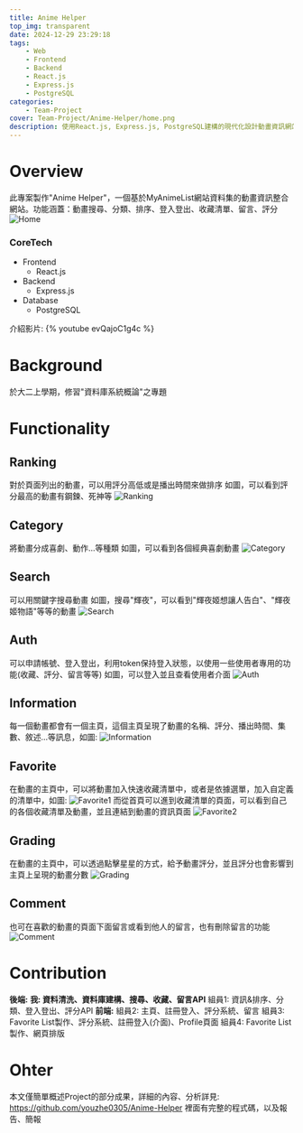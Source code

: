 ```yaml
---
title: Anime Helper
top_img: transparent
date: 2024-12-29 23:29:18
tags:
    - Web
    - Frontend
    - Backend
    - React.js
    - Express.js
    - PostgreSQL
categories:
    - Team-Project
cover: Team-Project/Anime-Helper/home.png
description: 使用React.js, Express.js, PostgreSQL建構的現代化設計動畫資訊網站
---
```


# Overview

此專案製作"Anime Helper"，一個基於MyAnimeList網站資料集的動畫資訊整合網站。功能涵蓋：動畫搜尋、分類、排序、登入登出、收藏清單、留言、評分
![Home](/Team-Project/Anime-Helper/home.png)

### CoreTech
- Frontend
    - React.js   
- Backend
    - Express.js
- Database
    - PostgreSQL

介紹影片:
{% youtube evQajoC1g4c %}

# Background

於大二上學期，修習"資料庫系統概論"之專題

# Functionality

## Ranking

對於頁面列出的動畫，可以用評分高低或是播出時間來做排序
如圖，可以看到評分最高的動畫有鋼鍊、死神等
![Ranking](/Team-Project/Anime-Helper/ranking.png)

## Category

將動畫分成喜劇、動作...等種類
如圖，可以看到各個經典喜劇動畫
![Category](/Team-Project/Anime-Helper/category.png)

## Search

可以用關鍵字搜尋動畫
如圖，搜尋"輝夜"，可以看到"輝夜姬想讓人告白"、"輝夜姬物語"等等的動畫
![Search](/Team-Project/Anime-Helper/search.png)

## Auth

可以申請帳號、登入登出，利用token保持登入狀態，以使用一些使用者專用的功能(收藏、評分、留言等等)
如圖，可以登入並且查看使用者介面
![Auth](/Team-Project/Anime-Helper/auth.png)

## Information

每一個動畫都會有一個主頁，這個主頁呈現了動畫的名稱、評分、播出時間、集數、敘述...等訊息，如圖:
![Information](/Team-Project/Anime-Helper/info.png)

## Favorite

在動畫的主頁中，可以將動畫加入快速收藏清單中，或者是依據選單，加入自定義的清單中，如圖:
![Favorite1](/Team-Project/Anime-Helper/favorite1.png)
而從首頁可以進到收藏清單的頁面，可以看到自己的各個收藏清單及動畫，並且連結到動畫的資訊頁面
![Favorite2](/Team-Project/Anime-Helper/favorite2.png)

## Grading

在動畫的主頁中，可以透過點擊星星的方式，給予動畫評分，並且評分也會影響到主頁上呈現的動畫分數
![Grading](/Team-Project/Anime-Helper/grading.png)

## Comment

也可在喜歡的動畫的頁面下面留言或看到他人的留言，也有刪除留言的功能
![Comment](/Team-Project/Anime-Helper/comment.png)

# Contribution

**後端:**
**我: 資料清洗、資料庫建構、搜尋、收藏、留言API**
組員1: 資訊&排序、分類、登入登出、評分API
**前端:**
組員2: 主頁、註冊登入、評分系統、留言
組員3: Favorite List製作、評分系統、註冊登入(介面)、Profile頁面
組員4: Favorite List製作、網頁排版

# Ohter

本文僅簡單概述Project的部分成果，詳細的內容、分析詳見:
https://github.com/youzhe0305/Anime-Helper
裡面有完整的程式碼，以及報告、簡報
